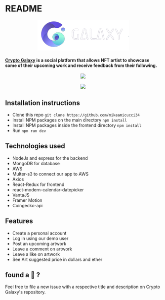 # README

<p align="center">
  <img src="https://github.com/mikeamicucci34/Crypto_Galaxy/blob/main/frontend/src/assets/clogo.png" />
</p>

#### [Crypto Galaxy](https://cryptogalaxy.herokuapp.com/#/) is a social platform that allows NFT artist to showcase some of their upcoming work and receive feedback from their following.



<p align="center">
  <img src="https://github.com/mikeamicucci34/Crypto_Galaxy/blob/main/frontend/src/assets/production%20ReadME%20Gif/homepage2.gif" />
</p>


<p align="center">
  <img src="https://github.com/mikeamicucci34/Crypto_Galaxy/blob/main/frontend/src/assets/production%20ReadME%20Gif/index%20page.gif" />
</p>

## Installation instructions
 * Clone this repo `git clone https://github.com/mikeamicucci34`
 * Install NPM packages on the main directory  `npm install`
 * Install NPM packages inside the frontend directory  `npm install`
 * Run `npm run dev`

## Technologies used
 * NodeJs and express for the backend
 * MongoDB for database
 * AWS
 * Multer-s3 to connect our app to AWS
 * Axios
 * React-Redux for frontend
 * react-modern-calendar-datepicker
 * VantaJS
 * Framer Motion
 * Coingecko-api

## Features
 * Create a personal account 
 * Log in using our demo user 
 * Post an upcoming artwork
 * Leave a comment on artwork
 * Leave a like on artwork
 * See Art suggested price in dollars and ether


## found a 🐛 ?

 Feel free to file a new issue with a respective title and description on Crypto Galaxy's repository.

